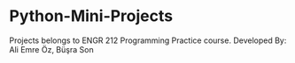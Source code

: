 # Python-Mini-Projects
Projects belongs to ENGR 212 Programming Practice course.
Developed By: Ali Emre Öz, Büşra Son 
